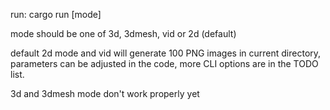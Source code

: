 run: cargo run [mode]

mode should be one of 3d, 3dmesh, vid or 2d (default)

default 2d mode and vid will generate 100 PNG images in current directory, parameters can be adjusted in the code, more CLI options are in the TODO list.

3d and 3dmesh mode don't work properly yet

